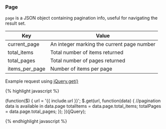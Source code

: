### Page

`page` is a JSON object containing pagination info, useful for navigating the result set.

Key|Value
---|---
current_page|An integer marking the current page number
total_items|Total number of items returned
total_pages|Total number of pages returned
items_per_page|Number of items per page

Example request using [jQuery.get()](https://api.jquery.com/jquery.get/)

{% highlight javascript %}

(function($) {
  url = '{{ include.url }}';
  $.get(url, function(data) {
    //pagination data is available in data.page
    totalItems = data.page.total_items;
    totalPages = data.page.total_pages;
  });
})(jQuery);

{% endhighlight javascript %}
